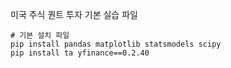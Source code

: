 
미국 주식 퀀트 투자 기본 실습 파일

```batch
# 기본 설치 파일
pip install pandas matplotlib statsmodels scipy
pip install ta yfinance==0.2.40
```